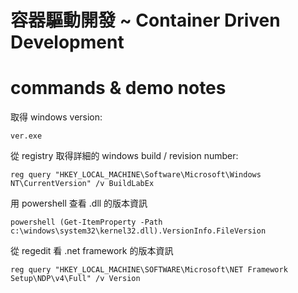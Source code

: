# 容器驅動開發 ~ Container Driven Development




# commands & demo notes

取得 windows version:

```
ver.exe
```

從 registry 取得詳細的 windows build / revision number:

```
reg query "HKEY_LOCAL_MACHINE\Software\Microsoft\Windows NT\CurrentVersion" /v BuildLabEx
```

用 powershell 查看 .dll 的版本資訊

```
powershell (Get-ItemProperty -Path c:\windows\system32\kernel32.dll).VersionInfo.FileVersion
```


從 regedit 看 .net framework 的版本資訊

```
reg query "HKEY_LOCAL_MACHINE\SOFTWARE\Microsoft\NET Framework Setup\NDP\v4\Full" /v Version
```
